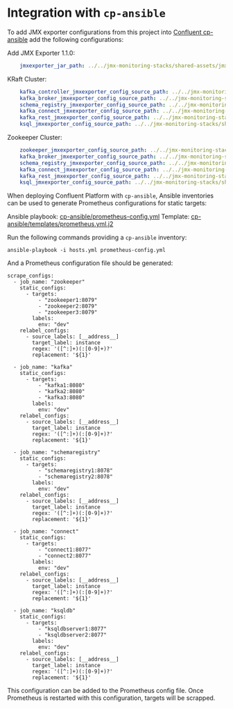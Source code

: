 # Integration with `cp-ansible`

To add JMX exporter configurations from this project into [Confluent cp-ansible](https://github.com/confluentinc/cp-ansible) add the following configurations:

Add JMX Exporter 1.1.0:

```yaml
    jmxexporter_jar_path: ../../jmx-monitoring-stacks/shared-assets/jmx-exporter/jmx_prometheus_javaagent-1.1.0.jar
```

KRaft Cluster:

```yaml
    kafka_controller_jmxexporter_config_source_path: ../../jmx-monitoring-stacks/shared-assets/jmx-exporter/kafka_controller.yml
    kafka_broker_jmxexporter_config_source_path: ../../jmx-monitoring-stacks/shared-assets/jmx-exporter/kafka_broker.yml
    schema_registry_jmxexporter_config_source_path: ../../jmx-monitoring-stacks/shared-assets/jmx-exporter/confluent_schemaregistry.yml
    kafka_connect_jmxexporter_config_source_path: ../../jmx-monitoring-stacks/shared-assets/jmx-exporter/kafka_connect.yml
    kafka_rest_jmxexporter_config_source_path: ../../jmx-monitoring-stacks/shared-assets/jmx-exporter/confluent_rest.yml
    ksql_jmxexporter_config_source_path: ../../jmx-monitoring-stacks/shared-assets/jmx-exporter/confluent_ksql.yml
```

Zookeeper Cluster:

```yaml
    zookeeper_jmxexporter_config_source_path: ../../jmx-monitoring-stacks/shared-assets/jmx-exporter/zookeeper.yml
    kafka_broker_jmxexporter_config_source_path: ../../jmx-monitoring-stacks/shared-assets/jmx-exporter/kafka_broker.yml
    schema_registry_jmxexporter_config_source_path: ../../jmx-monitoring-stacks/shared-assets/jmx-exporter/confluent_schemaregistry.yml
    kafka_connect_jmxexporter_config_source_path: ../../jmx-monitoring-stacks/shared-assets/jmx-exporter/kafka_connect.yml
    kafka_rest_jmxexporter_config_source_path: ../../jmx-monitoring-stacks/shared-assets/jmx-exporter/confluent_rest.yml
    ksql_jmxexporter_config_source_path: ../../jmx-monitoring-stacks/shared-assets/jmx-exporter/confluent_ksql.yml
```

When deploying Confluent Platform with `cp-ansible`, Ansible inventories can be used to generate Prometheus configurations for static targets:

Ansible playbook: [cp-ansible/prometheus-config.yml](./cp-ansible/prometheus-config.yml)
Template: [cp-ansible/templates/prometheus.yml.j2](./cp-ansible/templates/prometheus.yml.j2)

Run the following commands providing a `cp-ansible` inventory:

```
ansible-playbook -i hosts.yml prometheus-config.yml
```

And a Prometheus configuration file should be generated:

```
scrape_configs:
  - job_name: "zookeeper"
    static_configs:
      - targets:
          - "zookeeper1:8079"
          - "zookeeper2:8079"
          - "zookeeper3:8079"
        labels:
          env: "dev"
    relabel_configs:
      - source_labels: [__address__]
        target_label: instance
        regex: '([^:]+)(:[0-9]+)?'
        replacement: '${1}'

  - job_name: "kafka"
    static_configs:
      - targets:
          - "kafka1:8080"
          - "kafka2:8080"
          - "kafka3:8080"
        labels:
          env: "dev"
    relabel_configs:
      - source_labels: [__address__]
        target_label: instance
        regex: '([^:]+)(:[0-9]+)?'
        replacement: '${1}'

  - job_name: "schemaregistry"
    static_configs:
      - targets:
          - "schemaregistry1:8078"
          - "schemaregistry2:8078"
        labels:
          env: "dev"
    relabel_configs:
      - source_labels: [__address__]
        target_label: instance
        regex: '([^:]+)(:[0-9]+)?'
        replacement: '${1}'

  - job_name: "connect"
    static_configs:
      - targets:
          - "connect1:8077"
          - "connect2:8077"
        labels:
          env: "dev"
    relabel_configs:
      - source_labels: [__address__]
        target_label: instance
        regex: '([^:]+)(:[0-9]+)?'
        replacement: '${1}'

  - job_name: "ksqldb"
    static_configs:
      - targets:
          - "ksqldbserver1:8077"
          - "ksqldbserver2:8077"
        labels:
          env: "dev"
    relabel_configs:
      - source_labels: [__address__]
        target_label: instance
        regex: '([^:]+)(:[0-9]+)?'
        replacement: '${1}'
```

This configuration can be added to the Prometheus config file.
Once Prometheus is restarted with this configuration, targets will be scrapped.